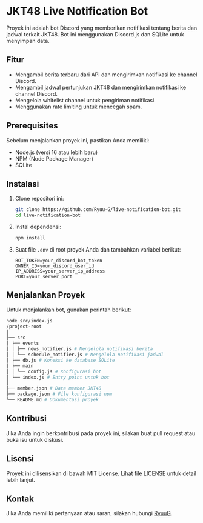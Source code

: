 # JKT48 Live Notification Bot

Proyek ini adalah bot Discord yang memberikan notifikasi tentang berita dan jadwal terkait JKT48. Bot ini menggunakan Discord.js dan SQLite untuk menyimpan data.

## Fitur

- Mengambil berita terbaru dari API dan mengirimkan notifikasi ke channel Discord.
- Mengambil jadwal pertunjukan JKT48 dan mengirimkan notifikasi ke channel Discord.
- Mengelola whitelist channel untuk pengiriman notifikasi.
- Menggunakan rate limiting untuk mencegah spam.

## Prerequisites

Sebelum menjalankan proyek ini, pastikan Anda memiliki:

- Node.js (versi 16 atau lebih baru)
- NPM (Node Package Manager)
- SQLite

## Instalasi

1. Clone repositori ini:
   ```bash
   git clone https://github.com/Ryuu-G/live-notification-bot.git
   cd live-notification-bot
   ```

2. Instal dependensi:
   ```bash
   npm install
   ```

3. Buat file `.env` di root proyek Anda dan tambahkan variabel berikut:
   ```plaintext
   BOT_TOKEN=your_discord_bot_token
   OWNER_ID=your_discord_user_id
   IP_ADDRESS=your_server_ip_address
   PORT=your_server_port
   ```

## Menjalankan Proyek

Untuk menjalankan bot, gunakan perintah berikut:
```bash
node src/index.js
/project-root
│
├── src
│ ├── events
│ │ ├── news_notifier.js # Mengelola notifikasi berita
│ │ └── schedule_notifier.js # Mengelola notifikasi jadwal
│ ├── db.js # Koneksi ke database SQLite
│ ├── main
│ │ └── config.js # Konfigurasi bot
│ └── index.js # Entry point untuk bot
│
├── member.json # Data member JKT48
├── package.json # File konfigurasi npm
└── README.md # Dokumentasi proyek
```

## Kontribusi

Jika Anda ingin berkontribusi pada proyek ini, silakan buat pull request atau buka isu untuk diskusi.

## Lisensi

Proyek ini dilisensikan di bawah MIT License. Lihat file LICENSE untuk detail lebih lanjut.

## Kontak

Jika Anda memiliki pertanyaan atau saran, silakan hubungi [RyuuG](https://x.com/_RyuuG).